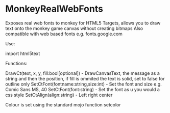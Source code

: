 # MonkeyRealWebFonts
Exposes real web fonts to monkey for HTML5 Targets, allows you to draw text onto the monkey game canvas without creating bitmaps
Also compatible with web based fonts e.g. fonts.google.com

Use:

import html5text

Functions:

DrawCt(text, x, y, fill:bool[optional]) - DrawCanvasText, the message as a string and then the position, if fill is ommited the text is
                                          solid, set to false for outline only
SetCtFont(fontname:string,size:int)     - Set the font and size e.g. Comic Sans MS, 40
SetCtFont(font:string)                  - Set the font as u you would a css style
SetCtAlign(align:string)                - Left right center

Colour is set using the standard mojo function setcolor
